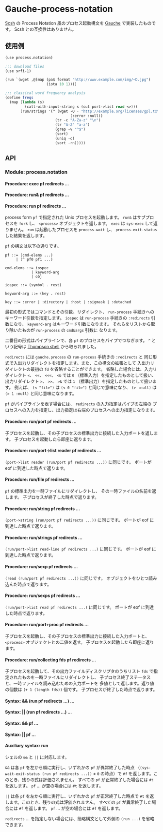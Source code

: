 # Gauche-process-notation

[Scsh](http://www.scsh.net/) の Process Notation 風のプロセス起動構文を
[Gauche](http://practical-scheme.net/gauche/) で実装したものです。
Scsh との互換性はありません。

## 使用例

```scheme
(use process.notation)

;;; download files
(use srfi-1)

(run `(wget ,@(map (pa$ format "http://www.example.com/img/~D.jpg")
                   (iota 10 1))))

;;; classical word frequency analysis
(define freqs
  (map (lambda (s)
         (call-with-input-string s (cut port->list read <>)))
       (run/strings '(^ (wget -O - "http://example.org/licenses/gpl.txt"
                              (:error :null))
                       (tr -c "A-Za-z" "\n")
                       (tr "A-Z" "a-z")
                       (grep -v "^$")
                       (sort)
                       (uniq -c)
                       (sort -rn)))))
```

## API
### Module: process.notation
#### Procedure: exec pf redirects ...
#### Procedure: run& pf redirects ...
#### Procedure: run pf redirects ...
process form `pf` で指定された Unix プロセスを起動します。
`run&` はサブプロセスを `fork` し、 `<process>` オブジェクトを返します。
`exec` は `sys-exec` して返りません。 `run` は起動したプロセスを
`process-wait` し、 `process-exit-status` した結果を返します。

`pf` の構文は以下の通りです。

```
pf ::= (cmd-elems ...)
     | (^ pf0 pf1 ...)

cmd-elems ::= iospec
            | keyword-arg
            | obj

iospec ::= (symbol . rest)

keyword-arg ::= (key . rest)

key ::= :error | :directory | :host | :sigmask | :detached
```

最初の形式ではコマンドとその引数、リダイレクト、 `run-process` 手続きへの
キーワード引数を指定します。 `iospec` は `run-process` 手続きの
`:redirects` 引数になり、 `keyword-arg` はキーワード引数になります。
それらをリストから取り除いたものが `run-process` の `cmd&args` 引数に
なります。

二番目の形式はパイプラインで、各 `pf` のプロセスをパイプでつなぎます。
`^` という記号は
[Thompson shell](http://en.wikipedia.org/wiki/Thompson_shell) から取られました。

`redirects` には `gauche.process` の `run-process` 手続きの `:redirects` と
同じ形式で入出力リダイレクトを指定します。また、この構文の拡張として
入出力リダイレクトの最初の `fd` を省略することができます。
省略した場合には、入力リダイレクト `<`、 `<<`、 `<<<`、 `<&` では
`0` （標準入力）を指定したものとして扱い、出力リダイレクト
`>`、 `>>`、 `>&` では `1` （標準出力）を指定したものとして扱います。
例えば、 `(< "file")` は `(< 0 "file")` と同じで意味になり、
`(> :null)` は `(> 1 :null)` と同じ意味になります。

`pf` がパイプラインを表す場合には、 `redirects` の入力指定はパイプの左端の
プロセスへの入力を指定し、出力指定は右端のプロセスへの出力指定になります。

#### Procedure: run/port pf redirects ...
子プロセスを起動し、その子プロセスの標準出力に接続した入力ポートを返します。
子プロセスを起動したら即座に返ります。

#### Procedure: run/port->list reader pf redirects ...
`(port->list reader (run/port pf redirects ...))` に同じです。
ポートが eof に到達した時点で返ります。

#### Procedure: run/file pf redirects ...
`pf` の標準出力を一時ファイルにリダイレクトし、
その一時ファイルの名前を返します。
子プロセスが終了した時点で返ります。

#### Procedure: run/string pf redirects ...
`(port->string (run/port pf redirects ...))` に同じです。
ポートが eof に到達した時点で返ります。

#### Procedure: run/strings pf redirects ...
`(run/port->list read-line pf redirects ...)` に同じです。
ポートが eof に到達した時点で返ります。

#### Procedure: run/sexp pf redirects ...
`(read (run/port pf redirects ...))` に同じです。
オブジェクトをひとつ読み込んだ時点で返ります。

#### Procedure: run/sexps pf redirects ...
`(run/port->list read pf redirects ...)` に同じです。
ポートが eof に到達した時点で返ります。

#### Procedure: run/port+proc pf redirects ...
子プロセスを起動し、その子プロセスの標準出力に接続した入力ポートと、
`<process>` オブジェクトとの二値を返す。
子プロセスを起動したら即座に返ります。

#### Procedure: run/collecting fds pf redirects ...
子プロセスを起動して、その出力ファイルディスクリプタのうちリスト
`fds` で指定されたものを一時ファイルにリダイレクトし、
子プロセス終了ステータスと、一時ファイルを読み込むための入力ポートを
多値として返します。返り値の個数は `(+ 1 (length fds))` 個です。
子プロセスが終了した時点で返ります。

#### Syntax: && (run pf redirects ...) ...
#### Syntax: || (run pf redirects ...) ...
#### Syntax: && pf ...
#### Syntax: || pf ...
#### Auxiliary syntax: run
シェルの `&&` と `||` に対応します。

`&&` は各 `pf` を左から順に実行し、いずれかの `pf` が異常終了した時点
（`(sys-wait-exit-status (run pf redirects ...))` ≠ `0` の時点）で
`#f` を返します。このとき、残りの式は評価されません。
すべての `pf` が正常終了した場合には `#t` を返します。
`pf` ... が空の場合には `#t` を返します。

`||` は各 `pf` を左から順に実行し、いずれかの `pf` が正常終了した時点で
`#t` を返します。このとき、残りの式は評価されません。
すべての `pf` が異常終了した場合には `#f` を返します。
`pf` ... が空の場合には `#f` を返します。

`redirects` ... を指定しない場合には、簡略構文として外側の
`(run ...)` を省略できます。

